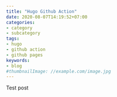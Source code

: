 ```yaml
---
title: "Hugo Github Action"
date: 2020-08-07T14:19:52+07:00
categories:
- category
- subcategory
tags:
- hugo
- github action
- github pages
keywords:
- blog
#thumbnailImage: //example.com/image.jpg
---
```

Test post
<!--more-->
